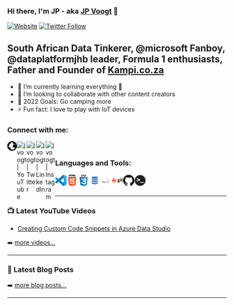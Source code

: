 ### Hi there, I'm JP - aka [JP Voogt][website] 👋 

[![Website](https://img.shields.io/website?label=blog.voogie.online&style=for-the-badge&url=https%3A%2F%2Fblog.voogie.online)](https://blog.voogie.online)
[![Twitter Follow](https://img.shields.io/twitter/follow/jpvoogt?color=1DA1F2&logo=twitter&style=for-the-badge)](https://twitter.com/intent/follow?original_referer=https%3A%2F%2Fgithub.com%2Fjpvoogt&screen_name=JPVoogt)

## South African Data Tinkerer, @microsoft Fanboy, @dataplatformjhb leader, Formula 1 enthusiasts, Father and Founder of [Kampi.co.za][Kampi.co.za]

- 🌱 I’m currently learning everything 🤣
- 👯 I’m looking to collaborate with other content creators
- 🥅 2022 Goals: Go camping more
- ⚡ Fun fact: I love to play with IoT devices

### Connect with me:

[<img align="left" alt="blog.voogie.online" width="22px" src="https://raw.githubusercontent.com/iconic/open-iconic/master/svg/globe.svg" />][website]
[<img align="left" alt="jvoogt | YouTube" width="22px" src="https://cdn.jsdelivr.net/npm/simple-icons@v3/icons/youtube.svg" />][youtube]
[<img align="left" alt="jvoogt | Twitter" width="22px" src="https://cdn.jsdelivr.net/npm/simple-icons@v3/icons/twitter.svg" />][twitter]
[<img align="left" alt="jvoogt | LinkedIn" width="22px" src="https://cdn.jsdelivr.net/npm/simple-icons@v3/icons/linkedin.svg" />][linkedin]
[<img align="left" alt="jvoogt | Instagram" width="22px" src="https://cdn.jsdelivr.net/npm/simple-icons@v3/icons/instagram.svg" />][instagram]

<br />

### Languages and Tools:

[<img align="left" alt="Visual Studio Code" width="26px" src="https://raw.githubusercontent.com/github/explore/80688e429a7d4ef2fca1e82350fe8e3517d3494d/topics/visual-studio-code/visual-studio-code.png" />][kampi.co.za]
[<img align="left" alt="HTML5" width="26px" src="https://raw.githubusercontent.com/github/explore/80688e429a7d4ef2fca1e82350fe8e3517d3494d/topics/html/html.png" />][kampi.co.za]
[<img align="left" alt="CSS3" width="26px" src="https://raw.githubusercontent.com/github/explore/80688e429a7d4ef2fca1e82350fe8e3517d3494d/topics/css/css.png" />][kampi.co.za]
[<img align="left" alt="Sass" width="26px" src="https://raw.githubusercontent.com/github/explore/80688e429a7d4ef2fca1e82350fe8e3517d3494d/topics/sql/sql.png" />][kampi.co.za]
[<img align="left" alt="MySQL" width="26px" src="https://raw.githubusercontent.com/github/explore/80688e429a7d4ef2fca1e82350fe8e3517d3494d/topics/mysql/mysql.png" />][kampi.co.za]
[<img align="left" alt="Git" width="26px" src="https://raw.githubusercontent.com/github/explore/80688e429a7d4ef2fca1e82350fe8e3517d3494d/topics/git/git.png" />][kampi.co.za]
[<img align="left" alt="GitHub" width="26px" src="https://raw.githubusercontent.com/github/explore/78df643247d429f6cc873026c0622819ad797942/topics/github/github.png" />][kampi.co.za]
[<img align="left" alt="Terminal" width="26px" src="https://raw.githubusercontent.com/github/explore/80688e429a7d4ef2fca1e82350fe8e3517d3494d/topics/terminal/terminal.png" />][kampi.co.za]

<br />
<br />

---

### 📺 Latest YouTube Videos

<!-- YOUTUBE:START -->
- [Creating Custom Code Snippets in Azure Data Studio](https://www.youtube.com/watch?v=4Bd2Ibb3wyY)

➡️ [more videos...](tps://www.youtube.com/channel/UCaunJ16mYqMye0JEP2tFyqw)

---

### 📕 Latest Blog Posts

<!-- BLOG-POST-LIST:START -->
<!-- BLOG-POST-LIST:END -->

➡️ [more blog posts...](https://codestackr.com)

---


[website]: https://blog.voogie.online
[twitter]: https://twitter.com/jpvoogt
[youtube]: https://www.youtube.com/channel/UCaunJ16mYqMye0JEP2tFyqw
[instagram]: https://instagram.com/jpvoogt
[linkedin]: https://www.linkedin.com/in/jean-pierre-voogt-a8b35132
[kampi.co.za]: https://kampi.co.za